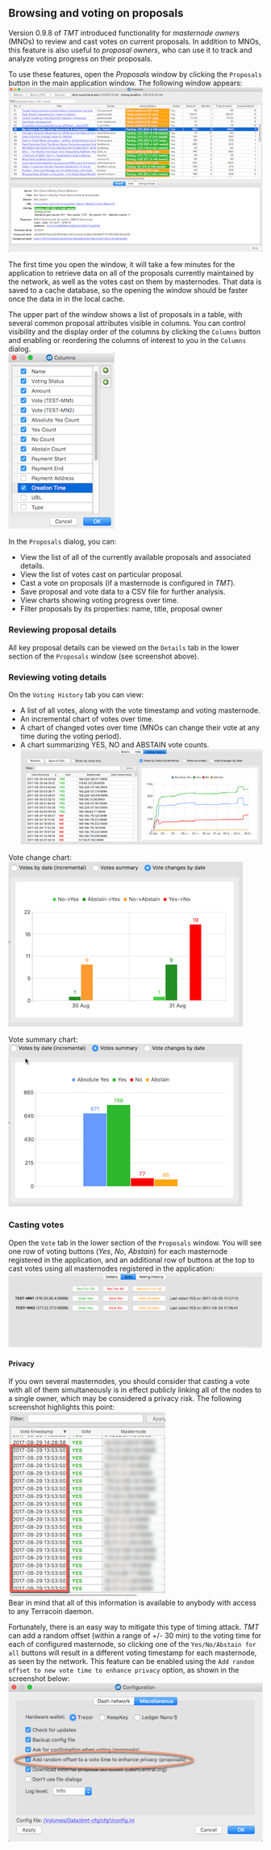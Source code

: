 ## Browsing and voting on proposals

Version 0.9.8 of *TMT* introduced functionality for *masternode owners* (MNOs) to review and cast votes on current proposals. In addition to MNOs, this feature is also useful to *proposal owners*, who can use it to track and analyze voting progress on their proposals.


To use these features, open the *Proposals* window by clicking the `Proposals` button in the main application window. The following window appears:  
![Proposals window](img/tmt-proposals-window.png)

The first time you open the window, it will take a few minutes for the application to retrieve data on all of the proposals currently maintained by the network, as well as the votes cast on them by masternodes. That data is saved to a cache database, so the opening the window should be faster once the data in in the local cache.

The upper part of the window shows a list of proposals in a table, with several common proposal attributes visible in columns. You can control visibility and the display order of the columns by clicking the `Columns` button and enabling or reordering the columns of interest to you in the `Columns` dialog.  
![Column selection dialog](img/tmt-proposals-columns.png)

In the `Proposals` dialog, you can:
 * View the list of all of the currently available proposals and associated details.
 * View the list of votes cast on particular proposal.
 * Cast a vote on proposals (if a masternode is configured in *TMT*).
 * Save proposal and vote data to a CSV file for further analysis.
 * View charts showing voting progress over time.
 * Filter proposals by its properties: name, title, proposal owner


### Reviewing proposal details

All key proposal details can be viewed on the `Details` tab in the lower section of the `Proposals` window (see screenshot above).

### Reviewing voting details

On the `Voting History` tab you can view:
 * A list of all votes, along with the vote timestamp and voting masternode.
 * An incremental chart of votes over time.
 * A chart of changed votes over time (MNOs can change their vote at any time during the voting period).
 * A chart summarizing YES, NO and ABSTAIN vote counts.  
  ![Voting history tab](img/tmt-proposals-voting-history.png)

Vote change chart:  
![Vote change chart](img/tmt-proposals-vote-change-chart.png)

Vote summary chart:  
![Vote summary chart](img/tmt-proposals-vote-summary-chart.png)

### Casting votes

Open the `Vote` tab in the lower section of the `Proposals` window. You will see one row of voting buttons (*Yes*, *No*, *Abstain*) for each masternode registered in the application, and an additional row of buttons at the top to cast votes using all masternodes registered in the application:  
![Vote tab](img/tmt-proposals-vote.png)

#### Privacy

If you own several masternodes, you should consider that casting a vote with all of them simultaneously is in effect publicly linking all of the nodes to a single owner, which may be considered a privacy risk. The following screenshot highlights this point:  
![Simultaneous voting](img/tmt-proposals-vote-time-offset.png)  
Bear in mind that all of this information is available to anybody with access to any Terracoin daemon.

Fortunately, there is an easy way to mitigate this type of timing attack. *TMT* can add a random offset (within a range of +/- 30 min) to the voting time for each of configured masternode, so clicking one of the `Yes/No/Abstain for all` buttons will result in a different voting timestamp for each masternode, as seen by the network. This feature can be enabled using the `Add random offset to new vote time to enhance privacy` option, as shown in the screenshot below:  
![Random offset for voting](img/tmt-proposals-config-time-offset.png)
